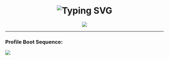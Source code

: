 <h1 align="center">
  <img src="https://readme-typing-svg.demolab.com?font=Fira+Code&duration=3000&pause=1000&color=FF0055&center=true&vCenter=true&width=435&lines=Rhein+Sakatoku;true+hacker;cyberpsycho+mode+%F0%9F%92%80" alt="Typing SVG" />
</h1>


<p align="center">
  <a href="https://rheinsakatoku.github.io" target="_blank">
    <img src="https://komarev.com/ghpvc/?username=RheinSakatoku&style=flat-square&color=ff0066&label=visitors" />
  </a>
</p>

---

### Profile Boot Sequence:

<p align="left">
  <img src="https://readme-typing-svg.demolab.com?font=Fira+Code&size=14&duration=2500&pause=500&color=FFFF33&multiline=true&width=600&height=220&lines=%3E%20Initializing%20cyberdeck...;%3E%20Injecting%20JS_Overclock.dll;%3E%20Mounting%20dreamcore.sys;%3E%20Tracing%20ghost-signal...;%3E%20Spawning%20daemon%20%5B%20%E2%96%88%20%E2%96%88%20%E2%96%93%20%E2%96%93%20%E2%96%92%20%E2%96%92%20%E2%96%91%20%E2%96%91%20%5D;%3E%20ACCESS%20GRANTED;%3E%20Executing%20%2Fneuro%2Fscripts%2Finit.bash;%3E%20echo%20%22Rhein%20Sakatoku%20online%22;%3E%20WARNING!%20Error%2037%20detected%3A%20System%20instability;%3E%20EMERGENCY%20SHUTDOWN%20INITIATED" />
</p>







